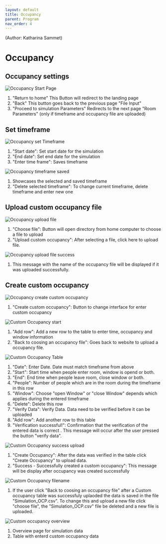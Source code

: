 ```yaml
---
layout: default
title: Occupancy
parent: Program
nav_order: 4
---
```

(Author: Katharina Sammet) 
# Occupancy

## Occupancy settings

![Occupancy Start Page](images/ocp_start_page.png)
1. "Return to home" This Button will redirect to the landing page
2. "Back" This button goes back to the previous page "File Input"
3. "Proceed to simulation Parameters" Redirects to the next page "Room Parameters" (only if timeframe and occupancy file are uploaded)

## Set timeframe
![Occupancy set Timeframe](images/ocp_timeframe.png)
1. "Start date":  Set start date for the simulation
2. "End date": Set end date for the simulation
3. "Enter time frame":  Saves timeframe 


![Occupancy timeframe saved](images/ocp_timeframe_saved.png)
1. Showcases the selected and saved timeframe
2. "Delete selected timeframe": To change current timeframe, delete timeframe and enter new one

## Upload custom occupancy file
![Occupancy upload file](images/ocp_upload_file.png)
1. "Choose file": Button will open directory from home computer to choose a file to upload
2. "Upload custom occupancy": After selecting a file, click here to upload file. 


![Occupancy upload file success](images/ocp_upload_success.png)
1. This message with the name of the occupancy file will be displayed if it was uploaded successfully.

## Create custom occupancy
![Occupancy create custom occupancy](images/ocp_create_custom.png)
1. "Create custom occupancy": Button to change interface for enter custom occupancy


![Custom Occupancy start](images/ocp_custom_start.png)
1. "Add row": Add a new row to the table to enter time, occupancy and window information
2. "Back to coosing an occupancy file": Goes back to website to upload a occupancy file. 

![Custom Occupancy Table](images/ocp_custom_table.png)
1. "Date": Enter Date. Date must match timeframe from above
2. "Start": Start time when people enter room, window is opend or both. 
3. "End": End time when people leave room, close window or both. 
4. "People": Number of people which are in the room during the timeframe in this row
5. "Window": Choose "open Window" or "close Window" depends which applies during the entered timeframe
6. "Delete": Delete this row
7. "Verify Data": Verify Data. Data need to be verified before it can be uploaded
8. "Add row": Add another row to this table
9. "Verification successful!": Confirmation that the verification of the entered data is correct . This message will occur after the user pressed the button "verify data". 


![Custom Occupancy success upload](images/ocp_custom_success.png)
1. "Create Occupancy": After the data was verified in the table click "Create Occupancy" to upload data.
2. "Success - Successfully created a custom occupancy": This message will be display after occupancy was created successfully


![Custom Occupancy filename](images/ocp_custom_filename.png)
1. If the user click "Back to coosing an occupancy file" after a Custom occupancy table was successfuly uplaoded the data is saved in the file "Simulation_OCP.csv". To change this and upload a new file click "choose file", the "Simulation_OCP.csv" file be deleted and a new file is uploaded. 


![Custom occupancy overview](images/ocp_custom_overview.png)
1. Overview page for simulation data
2. Table with enterd custom occupancy data
